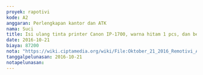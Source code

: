 ```yaml
---
proyek: rapotivi
kode: A2
anggaran: Perlengkapan kantor dan ATK
nama: Suci
title: Isi ulang tinta printer Canon IP-1700, warna hitam 1 pcs, dan berwarna 1 pcs
date: 2016-10-21
biaya: 87200
nota: "https://wiki.ciptamedia.org/wiki/File:Oktober_21_2016_Remotivi_A2_Biaya_isi_ulang_tinta_printer_Canon.jpg"
tanggalpelunasan: 2016-10-21
notapelunasan:
---
```

